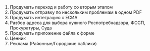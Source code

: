 1. Продумать переход и работу со вторым этапом
2. Продумать отправку по нескольким проблемам в одном PDF
3. Продумать интеграцию с ЕСИА
4. Разбор адреса для выбора нужного Роспотребнадзора, ФССП, Прокуратуры, Суда
5. Продумать приложение файла к форме
6. Ценник
7. Реклама (Районные/Городские паблики)
